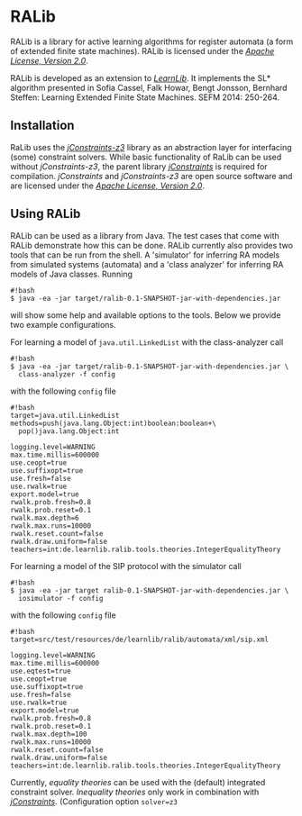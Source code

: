 RALib
=========================

RALib is a library for active learning algorithms for register automata
(a form of extended finite state machines). RALib is licensed under
the [*Apache License, Version 2.0*][4]. 

RALib is developed as an extension to [*LearnLib*][3]. It implements 
the SL* algorithm presented in 	Sofia Cassel, Falk Howar, Bengt Jonsson, 
Bernhard Steffen: Learning Extended Finite State Machines. SEFM 2014: 250-264.


Installation
-------------------------

RaLib uses the [*jConstraints-z3*][1] library as an abstraction layer for 
interfacing (some) constraint solvers. While basic functionality of 
RaLib can be used without *jConstraints-z3*, the parent library
[*jConstraints*][5] is required for compilation. 
*jConstraints* and *jConstraints-z3* are open source software and are
licensed under the [*Apache License, Version 2.0*][4]. 


Using RALib
-------------------------


RALib can be used as a library from Java. The test cases that come with RALib
demonstrate how this can be done. RALib currently also provides two tools
that can be run from the shell. A 'simulator' for inferring RA models from 
simulated systems (automata) and a 'class analyzer' for inferring RA models
of Java classes. Running

```
#!bash
$ java -ea -jar target/ralib-0.1-SNAPSHOT-jar-with-dependencies.jar
```


will show some help and available options to the tools. Below we provide two
example configurations.

For learning a model of `java.util.LinkedList` with the class-analyzer call

```
#!bash
$ java -ea -jar target/ralib-0.1-SNAPSHOT-jar-with-dependencies.jar \
  class-analyzer -f config
```

with the following `config` file

```
#!bash
target=java.util.LinkedList
methods=push(java.lang.Object:int)boolean:boolean+\
  pop()java.lang.Object:int

logging.level=WARNING
max.time.millis=600000
use.ceopt=true
use.suffixopt=true
use.fresh=false
use.rwalk=true
export.model=true
rwalk.prob.fresh=0.8
rwalk.prob.reset=0.1
rwalk.max.depth=6
rwalk.max.runs=10000
rwalk.reset.count=false
rwalk.draw.uniform=false
teachers=int:de.learnlib.ralib.tools.theories.IntegerEqualityTheory
```

For learning a model of the SIP protocol with the simulator call

```
#!bash
$ java -ea -jar target ralib-0.1-SNAPSHOT-jar-with-dependencies.jar \
  iosimulator -f config
```

with the following `config` file

```
#!bash
target=src/test/resources/de/learnlib/ralib/automata/xml/sip.xml

logging.level=WARNING
max.time.millis=600000
use.eqtest=true
use.ceopt=true
use.suffixopt=true
use.fresh=false
use.rwalk=true
export.model=true
rwalk.prob.fresh=0.8
rwalk.prob.reset=0.1
rwalk.max.depth=100
rwalk.max.runs=10000
rwalk.reset.count=false
rwalk.draw.uniform=false
teachers=int:de.learnlib.ralib.tools.theories.IntegerEqualityTheory
```

Currently, *equality theories* can be used with the (default) integrated
constraint solver. *Inequality theories* only work in combination with 
[*jConstraints*][1]. (Configuration option ```solver=z3```


[1]: https://bitbucket.org/psycopaths/jConstraints-z3
[2]: https://z3.codeplex.com
[3]: http://www.learnlib.de
[4]: http://www.apache.org/licenses/LICENSE-2.0
[5]: https://bitbucket.org/psycopaths/jConstraints